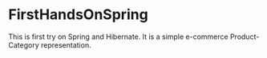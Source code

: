 FirstHandsOnSpring
==================
This is first try on Spring and Hibernate. It is a simple e-commerce Product-Category representation.
